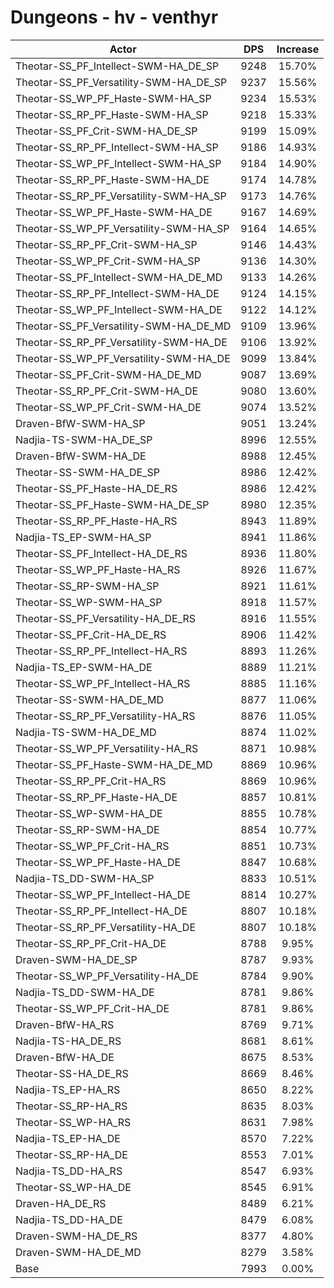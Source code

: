 # Dungeons - hv - venthyr
| Actor | DPS | Increase |
|---|:---:|:---:|
|Theotar-SS_PF_Intellect-SWM-HA_DE_SP|9248|15.70%|
|Theotar-SS_PF_Versatility-SWM-HA_DE_SP|9237|15.56%|
|Theotar-SS_WP_PF_Haste-SWM-HA_SP|9234|15.53%|
|Theotar-SS_RP_PF_Haste-SWM-HA_SP|9218|15.33%|
|Theotar-SS_PF_Crit-SWM-HA_DE_SP|9199|15.09%|
|Theotar-SS_RP_PF_Intellect-SWM-HA_SP|9186|14.93%|
|Theotar-SS_WP_PF_Intellect-SWM-HA_SP|9184|14.90%|
|Theotar-SS_RP_PF_Haste-SWM-HA_DE|9174|14.78%|
|Theotar-SS_RP_PF_Versatility-SWM-HA_SP|9173|14.76%|
|Theotar-SS_WP_PF_Haste-SWM-HA_DE|9167|14.69%|
|Theotar-SS_WP_PF_Versatility-SWM-HA_SP|9164|14.65%|
|Theotar-SS_RP_PF_Crit-SWM-HA_SP|9146|14.43%|
|Theotar-SS_WP_PF_Crit-SWM-HA_SP|9136|14.30%|
|Theotar-SS_PF_Intellect-SWM-HA_DE_MD|9133|14.26%|
|Theotar-SS_RP_PF_Intellect-SWM-HA_DE|9124|14.15%|
|Theotar-SS_WP_PF_Intellect-SWM-HA_DE|9122|14.12%|
|Theotar-SS_PF_Versatility-SWM-HA_DE_MD|9109|13.96%|
|Theotar-SS_RP_PF_Versatility-SWM-HA_DE|9106|13.92%|
|Theotar-SS_WP_PF_Versatility-SWM-HA_DE|9099|13.84%|
|Theotar-SS_PF_Crit-SWM-HA_DE_MD|9087|13.69%|
|Theotar-SS_RP_PF_Crit-SWM-HA_DE|9080|13.60%|
|Theotar-SS_WP_PF_Crit-SWM-HA_DE|9074|13.52%|
|Draven-BfW-SWM-HA_SP|9051|13.24%|
|Nadjia-TS-SWM-HA_DE_SP|8996|12.55%|
|Draven-BfW-SWM-HA_DE|8988|12.45%|
|Theotar-SS-SWM-HA_DE_SP|8986|12.42%|
|Theotar-SS_PF_Haste-HA_DE_RS|8986|12.42%|
|Theotar-SS_PF_Haste-SWM-HA_DE_SP|8980|12.35%|
|Theotar-SS_RP_PF_Haste-HA_RS|8943|11.89%|
|Nadjia-TS_EP-SWM-HA_SP|8941|11.86%|
|Theotar-SS_PF_Intellect-HA_DE_RS|8936|11.80%|
|Theotar-SS_WP_PF_Haste-HA_RS|8926|11.67%|
|Theotar-SS_RP-SWM-HA_SP|8921|11.61%|
|Theotar-SS_WP-SWM-HA_SP|8918|11.57%|
|Theotar-SS_PF_Versatility-HA_DE_RS|8916|11.55%|
|Theotar-SS_PF_Crit-HA_DE_RS|8906|11.42%|
|Theotar-SS_RP_PF_Intellect-HA_RS|8893|11.26%|
|Nadjia-TS_EP-SWM-HA_DE|8889|11.21%|
|Theotar-SS_WP_PF_Intellect-HA_RS|8885|11.16%|
|Theotar-SS-SWM-HA_DE_MD|8877|11.06%|
|Theotar-SS_RP_PF_Versatility-HA_RS|8876|11.05%|
|Nadjia-TS-SWM-HA_DE_MD|8874|11.02%|
|Theotar-SS_WP_PF_Versatility-HA_RS|8871|10.98%|
|Theotar-SS_PF_Haste-SWM-HA_DE_MD|8869|10.96%|
|Theotar-SS_RP_PF_Crit-HA_RS|8869|10.96%|
|Theotar-SS_RP_PF_Haste-HA_DE|8857|10.81%|
|Theotar-SS_WP-SWM-HA_DE|8855|10.78%|
|Theotar-SS_RP-SWM-HA_DE|8854|10.77%|
|Theotar-SS_WP_PF_Crit-HA_RS|8851|10.73%|
|Theotar-SS_WP_PF_Haste-HA_DE|8847|10.68%|
|Nadjia-TS_DD-SWM-HA_SP|8833|10.51%|
|Theotar-SS_WP_PF_Intellect-HA_DE|8814|10.27%|
|Theotar-SS_RP_PF_Intellect-HA_DE|8807|10.18%|
|Theotar-SS_RP_PF_Versatility-HA_DE|8807|10.18%|
|Theotar-SS_RP_PF_Crit-HA_DE|8788|9.95%|
|Draven-SWM-HA_DE_SP|8787|9.93%|
|Theotar-SS_WP_PF_Versatility-HA_DE|8784|9.90%|
|Nadjia-TS_DD-SWM-HA_DE|8781|9.86%|
|Theotar-SS_WP_PF_Crit-HA_DE|8781|9.86%|
|Draven-BfW-HA_RS|8769|9.71%|
|Nadjia-TS-HA_DE_RS|8681|8.61%|
|Draven-BfW-HA_DE|8675|8.53%|
|Theotar-SS-HA_DE_RS|8669|8.46%|
|Nadjia-TS_EP-HA_RS|8650|8.22%|
|Theotar-SS_RP-HA_RS|8635|8.03%|
|Theotar-SS_WP-HA_RS|8631|7.98%|
|Nadjia-TS_EP-HA_DE|8570|7.22%|
|Theotar-SS_RP-HA_DE|8553|7.01%|
|Nadjia-TS_DD-HA_RS|8547|6.93%|
|Theotar-SS_WP-HA_DE|8545|6.91%|
|Draven-HA_DE_RS|8489|6.21%|
|Nadjia-TS_DD-HA_DE|8479|6.08%|
|Draven-SWM-HA_DE_RS|8377|4.80%|
|Draven-SWM-HA_DE_MD|8279|3.58%|
|Base|7993|0.00%|
